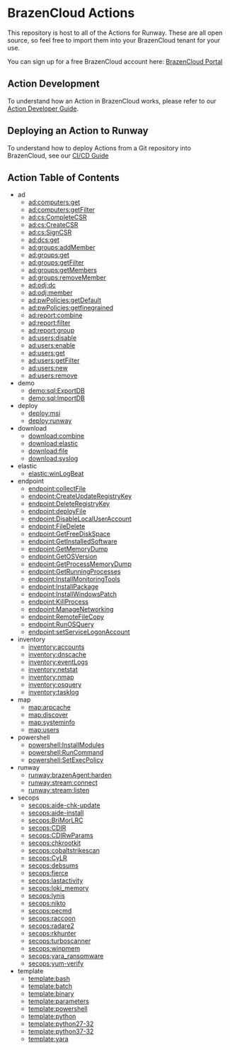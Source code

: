 # BrazenCloud Actions

This repository is host to all of the Actions for Runway. These are all open source, so feel free to import them into your BrazenCloud tenant for your use.

You can sign up for a free BrazenCloud account here: [BrazenCloud Portal](https://portal.runway.host/)

## Action Development

To understand how an Action in BrazenCloud works, please refer to our [Action Developer Guide](https://docs.runway.host/runway-documentation/action-developer-guides/overview).

## Deploying an Action to Runway

To understand how to deploy Actions from a Git repository into BrazenCloud, see our [CI/CD Guide](https://docs.runway.host/runway-documentation/action-developer-guides/cicd)

## Action Table of Contents
<!-- region Generated -->
- ad
  - [ad:computers:get](ad/computers/get)
  - [ad:computers:getFilter](ad/computers/getFilter)
  - [ad:cs:CompleteCSR](ad/cs/CompleteCSR)
  - [ad:cs:CreateCSR](ad/cs/CreateCSR)
  - [ad:cs:SignCSR](ad/cs/SignCSR)
  - [ad:dcs:get](ad/dcs/get)
  - [ad:groups:addMember](ad/groups/addMember)
  - [ad:groups:get](ad/groups/get)
  - [ad:groups:getFilter](ad/groups/getFilter)
  - [ad:groups:getMembers](ad/groups/getMembers)
  - [ad:groups:removeMember](ad/groups/removeMember)
  - [ad:odj:dc](ad/odj/dc)
  - [ad:odj:member](ad/odj/member)
  - [ad:pwPolicies:getDefault](ad/pwPolicies/getDefault)
  - [ad:pwPolicies:getfinegrained](ad/pwPolicies/getfinegrained)
  - [ad:report:combine](ad/report/combine)
  - [ad:report:filter](ad/report/filter)
  - [ad:report:group](ad/report/group)
  - [ad:users:disable](ad/users/disable)
  - [ad:users:enable](ad/users/enable)
  - [ad:users:get](ad/users/get)
  - [ad:users:getFilter](ad/users/getFilter)
  - [ad:users:new](ad/users/new)
  - [ad:users:remove](ad/users/remove)
- demo
  - [demo:sql:ExportDB](demo/sql/ExportDB)
  - [demo:sql:ImportDB](demo/sql/ImportDB)
- deploy
  - [deploy:msi](deploy/msi)
  - [deploy:runway](deploy/runway)
- download
  - [download:combine](download/combine)
  - [download:elastic](download/elastic)
  - [download:file](download/file)
  - [download:syslog](download/syslog)
- elastic
  - [elastic:winLogBeat](elastic/winLogBeat)
- endpoint
  - [endpoint:collectFile](endpoint/collectFile)
  - [endpoint:CreateUpdateRegistryKey](endpoint/CreateUpdateRegistryKey)
  - [endpoint:DeleteRegistryKey](endpoint/DeleteRegistryKey)
  - [endpoint:deployFile](endpoint/deployFile)
  - [endpoint:DisableLocalUserAccount](endpoint/DisableLocalUserAccount)
  - [endpoint:FileDelete](endpoint/FileDelete)
  - [endpoint:GetFreeDiskSpace](endpoint/GetFreeDiskSpace)
  - [endpoint:GetInstalledSoftware](endpoint/GetInstalledSoftware)
  - [endpoint:GetMemoryDump](endpoint/GetMemoryDump)
  - [endpoint:GetOSVersion](endpoint/GetOSVersion)
  - [endpoint:GetProcessMemoryDump](endpoint/GetProcessMemoryDump)
  - [endpoint:GetRunningProcesses](endpoint/GetRunningProcesses)
  - [endpoint:InstallMonitoringTools](endpoint/InstallMonitoringTools)
  - [endpoint:InstallPackage](endpoint/InstallPackage)
  - [endpoint:InstallWindowsPatch](endpoint/InstallWindowsPatch)
  - [endpoint:KillProcess](endpoint/KillProcess)
  - [endpoint:ManageNetworking](endpoint/ManageNetworking)
  - [endpoint:RemoteFileCopy](endpoint/RemoteFileCopy)
  - [endpoint:RunOSQuery](endpoint/RunOSQuery)
  - [endpoint:setServiceLogonAccount](endpoint/setServiceLogonAccount)
- inventory
  - [inventory:accounts](inventory/accounts)
  - [inventory:dnscache](inventory/dnscache)
  - [inventory:eventLogs](inventory/eventLogs)
  - [inventory:netstat](inventory/netstat)
  - [inventory:nmap](inventory/nmap)
  - [inventory:osquery](inventory/osquery)
  - [inventory:tasklog](inventory/tasklog)
- map
  - [map:arpcache](map/arpcache)
  - [map:discover](map/discover)
  - [map:systeminfo](map/systeminfo)
  - [map:users](map/users)
- powershell
  - [powershell:InstallModules](powershell/InstallModules)
  - [powershell:RunCommand](powershell/RunCommand)
  - [powershell:SetExecPolicy](powershell/SetExecPolicy)
- runway
  - [runway:brazenAgent:harden](runway/brazenAgent/harden)
  - [runway:stream:connect](runway/stream/connect)
  - [runway:stream:listen](runway/stream/listen)
- secops
  - [secops:aide-chk-update](secops/aide-chk-update)
  - [secops:aide-install](secops/aide-install)
  - [secops:BriMorLRC](secops/BriMorLRC)
  - [secops:CDIR](secops/CDIR)
  - [secops:CDIRwParams](secops/CDIRwParams)
  - [secops:chkrootkit](secops/chkrootkit)
  - [secops:cobaltstrikescan](secops/cobaltstrikescan)
  - [secops:CyLR](secops/CyLR)
  - [secops:debsums](secops/debsums)
  - [secops:fierce](secops/fierce)
  - [secops:lastactivity](secops/lastactivity)
  - [secops:loki_memory](secops/loki_memory)
  - [secops:lynis](secops/lynis)
  - [secops:nikto](secops/nikto)
  - [secops:pecmd](secops/pecmd)
  - [secops:raccoon](secops/raccoon)
  - [secops:radare2](secops/radare2)
  - [secops:rkhunter](secops/rkhunter)
  - [secops:turboscanner](secops/turboscanner)
  - [secops:winpmem](secops/winpmem)
  - [secops:yara_ransomware](secops/yara_ransomware)
  - [secops:yum-verify](secops/yum-verify)
- template
  - [template:bash](template/bash)
  - [template:batch](template/batch)
  - [template:binary](template/binary)
  - [template:parameters](template/parameters)
  - [template:powershell](template/powershell)
  - [template:python](template/python)
  - [template:python27-32](template/python27-32)
  - [template:python37-32](template/python37-32)
  - [template:yara](template/yara)
<!-- endregion -->
